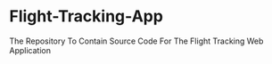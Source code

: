 # Flight-Tracking-App
The Repository To Contain Source Code For The Flight Tracking Web Application
